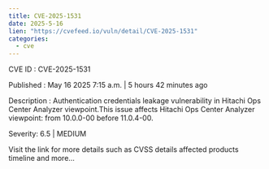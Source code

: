 ```yaml
---
title: CVE-2025-1531
date: 2025-5-16
lien: "https://cvefeed.io/vuln/detail/CVE-2025-1531"
categories:
  - cve
---
```


CVE ID : CVE-2025-1531

Published :  May 16
2025
7:15 a.m. | 5 hours
42 minutes ago

Description : Authentication credentials leakage  vulnerability in Hitachi Ops Center Analyzer viewpoint.This issue affects Hitachi Ops Center Analyzer viewpoint: from 10.0.0-00 before 11.0.4-00.

Severity: 6.5 | MEDIUM

Visit the link for more details
such as CVSS details
affected products
timeline
and more...
